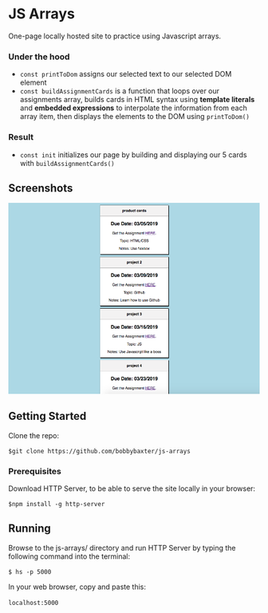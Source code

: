 # JS Arrays
One-page locally hosted site to practice using Javascript arrays.

### Under the hood
- `const printToDom` assigns our selected text to our selected DOM element 
- `const buildAssignmentCards` is a function that loops over our assignments array, builds cards in HTML syntax using **template literals** and **embedded expressions** to interpolate the information from each array item, then displays the elements to the DOM using `printToDom()`

### Result
- `const init` initializes our page by building and displaying our 5 cards with `buildAssignmentCards()`

## Screenshots
![image of javascript array methods website](https://raw.githubusercontent.com/bobbybaxter/js-arrays/master/img/js-arrays-screenshot.png)

## Getting Started
Clone the repo:
```
$git clone https://github.com/bobbybaxter/js-arrays
```

### Prerequisites
Download HTTP Server, to be able to serve the site locally in your browser:
```
$npm install -g http-server
```

## Running
Browse to the js-arrays/ directory and run HTTP Server by typing the following command into the terminal:
```
$ hs -p 5000
```

In your web browser, copy and paste this:

 `localhost:5000`